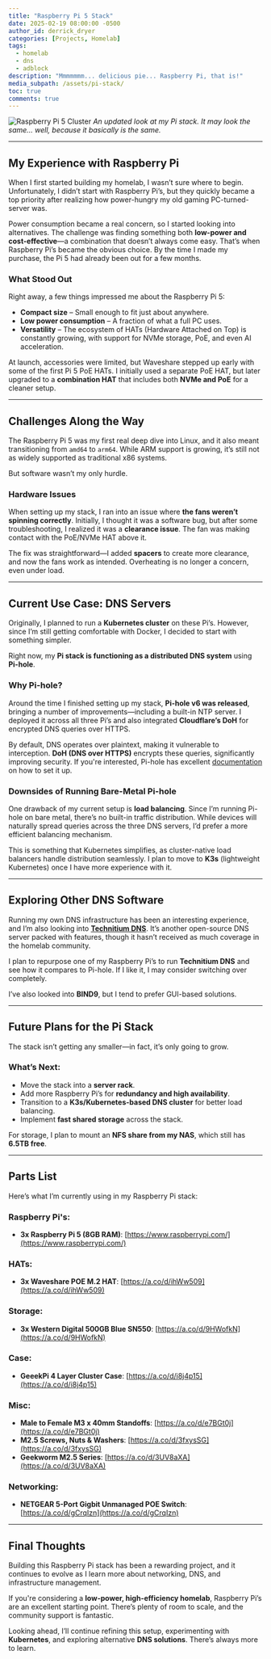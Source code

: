 ```yaml
---
title: "Raspberry Pi 5 Stack"
date: 2025-02-19 08:00:00 -0500
author_id: derrick_dryer
categories: [Projects, Homelab]
tags: 
  - homelab
  - dns
  - adblock
description: "Mmmmmmm... delicious pie... Raspberry Pi, that is!"
media_subpath: /assets/pi-stack/
toc: true
comments: true
---
```


![Raspberry Pi 5 Cluster](/pi-stack.jpg)
_An updated look at my Pi stack. It may look the same... well, because it basically is the same._

---

## My Experience with Raspberry Pi

When I first started building my homelab, I wasn’t sure where to begin. Unfortunately, I didn’t start with Raspberry Pi’s, but they quickly became a top priority after realizing how power-hungry my old gaming PC-turned-server was.

Power consumption became a real concern, so I started looking into alternatives. The challenge was finding something both **low-power and cost-effective**—a combination that doesn’t always come easy. That’s when Raspberry Pi’s became the obvious choice. By the time I made my purchase, the Pi 5 had already been out for a few months.

### What Stood Out

Right away, a few things impressed me about the Raspberry Pi 5:
- **Compact size** – Small enough to fit just about anywhere.
- **Low power consumption** – A fraction of what a full PC uses.
- **Versatility** – The ecosystem of HATs (Hardware Attached on Top) is constantly growing, with support for NVMe storage, PoE, and even AI acceleration.

At launch, accessories were limited, but Waveshare stepped up early with some of the first Pi 5 PoE HATs. I initially used a separate PoE HAT, but later upgraded to a **combination HAT** that includes both **NVMe and PoE** for a cleaner setup.

---

## Challenges Along the Way

The Raspberry Pi 5 was my first real deep dive into Linux, and it also meant transitioning from `amd64` to `arm64`. While ARM support is growing, it’s still not as widely supported as traditional x86 systems.

But software wasn’t my only hurdle. 

### Hardware Issues  

When setting up my stack, I ran into an issue where **the fans weren’t spinning correctly**. Initially, I thought it was a software bug, but after some troubleshooting, I realized it was a **clearance issue**. The fan was making contact with the PoE/NVMe HAT above it.

The fix was straightforward—I added **spacers** to create more clearance, and now the fans work as intended. Overheating is no longer a concern, even under load.

---

## Current Use Case: DNS Servers

Originally, I planned to run a **Kubernetes cluster** on these Pi’s. However, since I’m still getting comfortable with Docker, I decided to start with something simpler.

Right now, my **Pi stack is functioning as a distributed DNS system** using **Pi-hole**.

### Why Pi-hole?

Around the time I finished setting up my stack, **Pi-hole v6 was released**, bringing a number of improvements—including a built-in NTP server. I deployed it across all three Pi’s and also integrated **Cloudflare’s DoH** for encrypted DNS queries over HTTPS.

By default, DNS operates over plaintext, making it vulnerable to interception. **DoH (DNS over HTTPS)** encrypts these queries, significantly improving security. If you're interested, Pi-hole has excellent [documentation](https://docs.pi-hole.net/guides/dns/cloudflared/) on how to set it up.

### Downsides of Running Bare-Metal Pi-hole

One drawback of my current setup is **load balancing**. Since I’m running Pi-hole on bare metal, there’s no built-in traffic distribution. While devices will naturally spread queries across the three DNS servers, I’d prefer a more efficient balancing mechanism.

This is something that Kubernetes simplifies, as cluster-native load balancers handle distribution seamlessly. I plan to move to **K3s** (lightweight Kubernetes) once I have more experience with it.

---

## Exploring Other DNS Software

Running my own DNS infrastructure has been an interesting experience, and I’m also looking into **[Technitium DNS](https://technitium.com/dns/)**. It’s another open-source DNS server packed with features, though it hasn’t received as much coverage in the homelab community.

I plan to repurpose one of my Raspberry Pi’s to run **Technitium DNS** and see how it compares to Pi-hole. If I like it, I may consider switching over completely.

I’ve also looked into **BIND9**, but I tend to prefer GUI-based solutions.

---

## Future Plans for the Pi Stack

The stack isn’t getting any smaller—in fact, it’s only going to grow.

### What’s Next:
- Move the stack into a **server rack**.
- Add more Raspberry Pi’s for **redundancy and high availability**.
- Transition to a **K3s/Kubernetes-based DNS cluster** for better load balancing.
- Implement **fast shared storage** across the stack.

For storage, I plan to mount an **NFS share from my NAS**, which still has **6.5TB free**.

---

## Parts List

Here’s what I’m currently using in my Raspberry Pi stack:

### Raspberry Pi's:
- **3x Raspberry Pi 5 (8GB RAM)**: [https://www.raspberrypi.com/](https://www.raspberrypi.com/)

### HATs:
- **3x Waveshare POE M.2 HAT**: [https://a.co/d/ihWw509](https://a.co/d/ihWw509)

### Storage:
- **3x Western Digital 500GB Blue SN550**: [https://a.co/d/9HWofkN](https://a.co/d/9HWofkN)

### Case:
- **GeeekPi 4 Layer Cluster Case**: [https://a.co/d/i8j4p15](https://a.co/d/i8j4p15)

### Misc:
- **Male to Female M3 x 40mm Standoffs**: [https://a.co/d/e7BGt0j](https://a.co/d/e7BGt0j)
- **M2.5 Screws, Nuts & Washers**: [https://a.co/d/3fxysSG](https://a.co/d/3fxysSG)
- **Geekworm M2.5 Series**: [https://a.co/d/3UV8aXA](https://a.co/d/3UV8aXA)

### Networking:
- **NETGEAR 5-Port Gigbit Unmanaged POE Switch**: [https://a.co/d/gCrqIzn](https://a.co/d/gCrqIzn)
---

## Final Thoughts

Building this Raspberry Pi stack has been a rewarding project, and it continues to evolve as I learn more about networking, DNS, and infrastructure management.

If you're considering a **low-power, high-efficiency homelab**, Raspberry Pi’s are an excellent starting point. There’s plenty of room to scale, and the community support is fantastic.

Looking ahead, I’ll continue refining this setup, experimenting with **Kubernetes**, and exploring alternative **DNS solutions**. There’s always more to learn.
